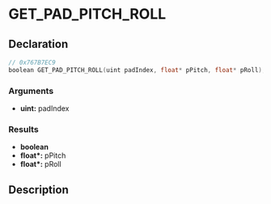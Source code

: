 # GET_PAD_PITCH_ROLL

## Declaration
```cpp
// 0x767B7EC9
boolean GET_PAD_PITCH_ROLL(uint padIndex, float* pPitch, float* pRoll);
```

### Arguments
- **uint:** padIndex

### Results
- **boolean**
- **float\*:** pPitch
- **float\*:** pRoll

## Description
